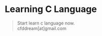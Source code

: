 Learning C Language
====================
> Start learn c language now. <br />
> cfddream[at]gmail.com
